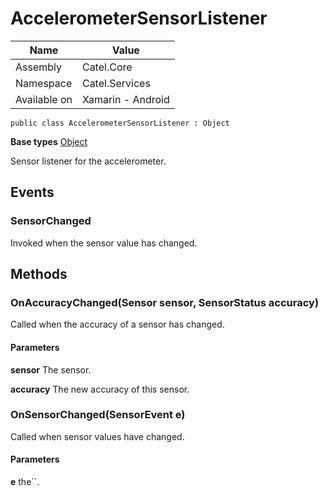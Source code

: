 

# AccelerometerSensorListener

Name|Value
---|---
Assembly|Catel.Core
Namespace|Catel.Services
Available on|Xamarin - Android

```
public class AccelerometerSensorListener : Object
```

**Base types**
[Object]()


Sensor listener for the accelerometer.



## Events

### SensorChanged

Invoked when the sensor value has changed.



## Methods

### OnAccuracyChanged(Sensor sensor, SensorStatus accuracy)

Called when the accuracy of a sensor has changed.

#### Parameters

**sensor**
The sensor.

**accuracy**
The new accuracy of this sensor.



### OnSensorChanged(SensorEvent e)

Called when sensor values have changed.

#### Parameters

**e**
the``.



